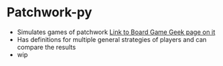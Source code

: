 # Patchwork-py
- Simulates games of patchwork [Link to Board Game Geek page on it](https://boardgamegeek.com/boardgame/163412/patchwork)
- Has definitions for multiple general strategies of players and can compare the results
- wip
